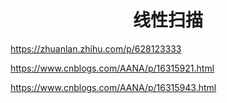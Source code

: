 <h1 align="center">线性扫描</h1>




https://zhuanlan.zhihu.com/p/628123333

https://www.cnblogs.com/AANA/p/16315921.html

https://www.cnblogs.com/AANA/p/16315943.html